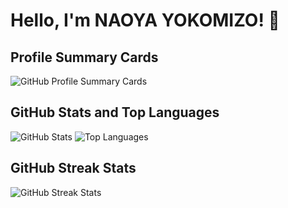 # Hello, I'm NAOYA YOKOMIZO! 👋
## Profile Summary Cards 
![GitHub Profile Summary Cards](http://github-profile-summary-cards.vercel.app/api/cards/profile-details?username=moon088&theme=vue&bg_color=30,e96443,904e95&title_color=fff&text_color=fff)

## GitHub Stats and Top Languages
![GitHub Stats](https://github-readme-stats.vercel.app/api?username=moon088&show_icons=true&theme=radical)
![Top Languages](https://github-readme-stats.vercel.app/api/top-langs/?username=moon088&layout=compact&theme=radical)

## GitHub Streak Stats
![GitHub Streak Stats](https://github-readme-streak-stats.herokuapp.com/?user=moon088&theme=radical)






<!--
**moon088/moon088** is a ✨ _special_ ✨ repository because its `README.md` (this file) appears on your GitHub profile.

Here are some ideas to get you started:

- 🔭 I’m currently working on ...
- 🌱 I’m currently learning ...
- 👯 I’m looking to collaborate on ...
- 🤔 I’m looking for help with ...
- 💬 Ask me about ...
- 📫 How to reach me: ...
- 😄 Pronouns: ...
- ⚡ Fun fact: ...
-->
